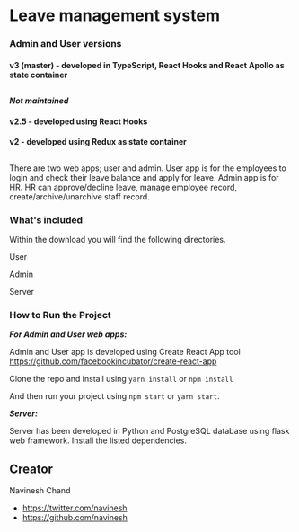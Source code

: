 # Leave management system

### Admin and User versions
#### v3 (master) - developed in TypeScript, React Hooks and React Apollo as state container

##
***Not maintained***
#### v2.5 - developed using React Hooks

#### v2 - developed using Redux as state container
##

There are two web apps; user and admin. User app is for the employees to login and check their leave balance and apply for leave. Admin app is for HR. HR can approve/decline leave, manage employee record, create/archive/unarchive staff record.

### What's included

Within the download you will find the following directories.

User

Admin

Server

### How to Run the Project

***For Admin and User web apps:***

Admin and User app is developed using Create React App tool https://github.com/facebookincubator/create-react-app

Clone the repo and install using ```yarn install``` or ```npm install```

And then run your project using ```npm start``` or ```yarn start```.

***Server:***

Server has been developed in Python and PostgreSQL database using flask web framework. Install the listed dependencies. 

## Creator
Navinesh Chand
* https://twitter.com/navinesh
* https://github.com/navinesh
